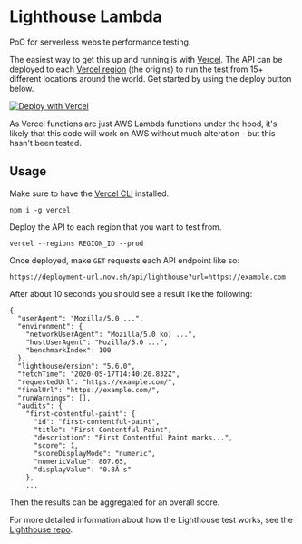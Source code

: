 # Lighthouse Lambda

PoC for serverless website performance testing. 

The easiest way to get this up and running is with [Vercel](https://vercel.com). The API can be deployed to each [Vercel region](https://vercel.com/docs/v2/edge-network/regions#routing) (the origins) to run the test from 15+ different locations around the world. Get started by using the deploy button below.

[![Deploy with Vercel](https://vercel.com/button)](https://vercel.com/import/project?template=https://github.com/jpbow/lighthouse-lambda)

As Vercel functions are just AWS Lambda functions under the hood, it's likely that this code will work on AWS without much alteration - but this hasn't been tested.

## Usage

Make sure to have the [Vercel CLI](https://vercel.com/download) installed.
```
npm i -g vercel
```

Deploy the API to each region that you want to test from.
```
vercel --regions REGION_ID --prod
```

Once deployed, make `GET` requests each API endpoint like so:

```
https://deployment-url.now.sh/api/lighthouse?url=https://example.com
```

After about 10 seconds you should see a result like the following:

```
{
  "userAgent": "Mozilla/5.0 ...",
  "environment": {
    "networkUserAgent": "Mozilla/5.0 ko) ...",
    "hostUserAgent": "Mozilla/5.0 ...",
    "benchmarkIndex": 100
  },
  "lighthouseVersion": "5.6.0",
  "fetchTime": "2020-05-17T14:40:20.832Z",
  "requestedUrl": "https://example.com/",
  "finalUrl": "https://example.com/",
  "runWarnings": [],
  "audits": {
    "first-contentful-paint": {
      "id": "first-contentful-paint",
      "title": "First Contentful Paint",
      "description": "First Contentful Paint marks...",
      "score": 1,
      "scoreDisplayMode": "numeric",
      "numericValue": 807.65,
      "displayValue": "0.8Â s"
    },
    ...
```

Then the results can be aggregated for an overall score.

For more detailed information about how the Lighthouse test works, see the [Lighthouse repo](https://github.com/GoogleChrome/lighthouse).
